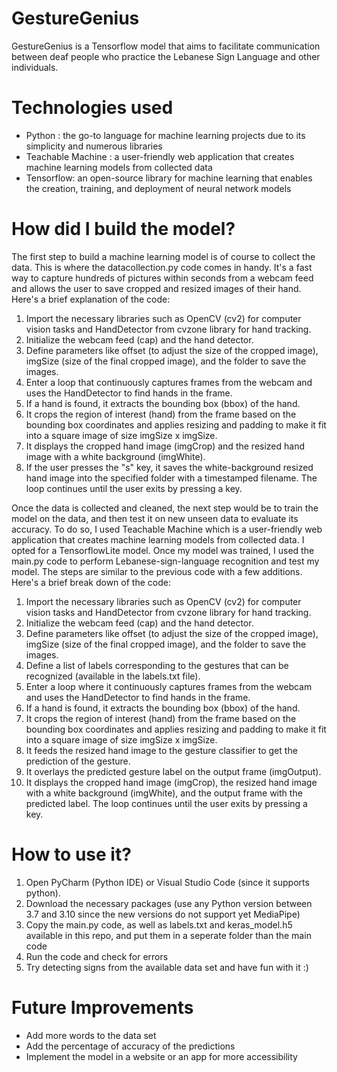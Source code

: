 # GestureGenius
GestureGenius is a Tensorflow model that aims to facilitate communication between deaf people who practice the Lebanese Sign Language and other individuals. 

# Technologies used
- Python : the go-to language for machine learning projects due to its simplicity and numerous libraries
- Teachable Machine :  a user-friendly web application that creates machine learning models from collected data
- Tensorflow: an open-source library for machine learning that enables the creation, training, and deployment of neural network models

# How did I build the model?
The first step to build a machine learning model is of course to collect the data. This is where the datacollection.py code comes in handy. It's a fast way to capture hundreds of pictures within seconds from a webcam feed and allows the user to save cropped and resized images of their hand. Here's a brief explanation of the code:
1) Import the necessary libraries such as OpenCV (cv2) for computer vision tasks and HandDetector from cvzone library for hand tracking.
2) Initialize the webcam feed (cap) and the hand detector.
3) Define parameters like offset (to adjust the size of the cropped image), imgSize (size of the final cropped image), and the folder to save the images.
4) Enter a loop that continuously captures frames from the webcam and uses the HandDetector to find hands in the frame.
5) If a hand is found, it extracts the bounding box (bbox) of the hand.
6) It crops the region of interest (hand) from the frame based on the bounding box coordinates and applies resizing and padding to make it fit into a square image of size imgSize x imgSize.
7) It displays the cropped hand image (imgCrop) and the resized hand image with a white background (imgWhite).
8) If the user presses the "s" key, it saves the white-background resized hand image into the specified folder with a timestamped filename. The loop continues until the user exits by pressing a key.

Once the data is collected and cleaned, the next step would be to train the model on the data, and then test it on new unseen data to evaluate its accuracy. To do so, I used Teachable Machine which is a user-friendly web application that creates machine learning models from collected data. I opted for a TensorflowLite model. Once my model was trained, I used the main.py code to perform Lebanese-sign-language recognition and test my model. The steps are similar to the previous code with a few additions. Here's a brief break down of the code: 
1) Import the necessary libraries such as OpenCV (cv2) for computer vision tasks and HandDetector from cvzone library for hand tracking.
2) Initialize the webcam feed (cap) and the hand detector.
3) Define parameters like offset (to adjust the size of the cropped image), imgSize (size of the final cropped image), and the folder to save the images.
4) Define a list of labels corresponding to the gestures that can be recognized (available in the labels.txt file).
5) Enter a loop where it continuously captures frames from the webcam and uses the HandDetector to find hands in the frame.
6) If a hand is found, it extracts the bounding box (bbox) of the hand.
7) It crops the region of interest (hand) from the frame based on the bounding box coordinates and applies resizing and padding to make it fit into a square image of size imgSize x imgSize.
8) It feeds the resized hand image to the gesture classifier to get the prediction of the gesture.
9) It overlays the predicted gesture label on the output frame (imgOutput).
10) It displays the cropped hand image (imgCrop), the resized hand image with a white background (imgWhite), and the output frame with the predicted label. The loop continues until the user exits by pressing a key.
    
# How to use it?
1) Open PyCharm (Python IDE) or Visual Studio Code (since it supports python). 
2) Download the necessary packages (use any Python version between 3.7 and 3.10 since the new versions do not support yet MediaPipe)
3) Copy the main.py code, as well as labels.txt and keras_model.h5 available in this repo, and put them in a seperate folder than the main code
4) Run the code and check for errors
5) Try detecting signs from the available data set and have fun with it :)

# Future Improvements
- Add more words to the data set
- Add the percentage of accuracy of the predictions
- Implement the model in a website or an app for more accessibility

